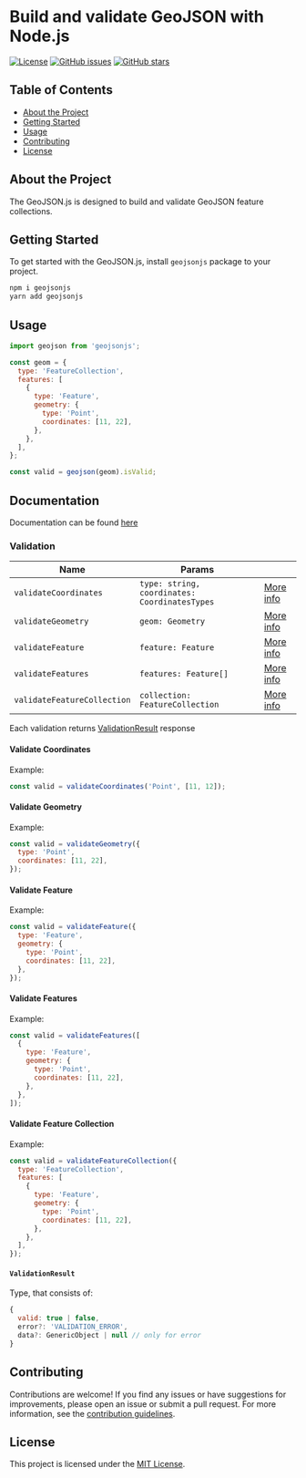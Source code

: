 # Build and validate GeoJSON with Node.js

[![License](https://img.shields.io/github/license/ambrazasp/geojsonjs)](https://github.com/ambrazasp/geojsonjs/blob/main/LICENSE)
[![GitHub issues](https://img.shields.io/github/issues/ambrazasp/geojsonjs)](https://github.com/ambrazasp/geojsonjs/issues)
[![GitHub stars](https://img.shields.io/github/stars/ambrazasp/geojsonjs)](https://github.com/ambrazasp/geojsonjs/stargazers)

## Table of Contents

- [About the Project](#about-the-project)
- [Getting Started](#getting-started)
- [Usage](#usage)
- [Contributing](#contributing)
- [License](#license)

## About the Project

The GeoJSON.js is designed to build and validate GeoJSON feature collections.

## Getting Started

To get started with the GeoJSON.js, install `geojsonjs` package to your project.

```bash
npm i geojsonjs
yarn add geojsonjs
```

## Usage

```js
import geojson from 'geojsonjs';

const geom = {
  type: 'FeatureCollection',
  features: [
    {
      type: 'Feature',
      geometry: {
        type: 'Point',
        coordinates: [11, 22],
      },
    },
  ],
};

const valid = geojson(geom).isValid;
```

## Documentation

Documentation can be found [here](/docs/readme.md) 

### Validation

| Name                        | Params                                        |                                           |
| --------------------------- | --------------------------------------------- | ----------------------------------------- |
| `validateCoordinates`       | `type: string, coordinates: CoordinatesTypes` | [More info](#validate-coordinates)        |
| `validateGeometry`          | `geom: Geometry`                              | [More info](#validate-geometry)           |
| `validateFeature`           | `feature: Feature`                            | [More info](#validate-feature)            |
| `validateFeatures`          | `features: Feature[]`                         | [More info](#validate-features)           |
| `validateFeatureCollection` | `collection: FeatureCollection`               | [More info](#validate-feature-collection) |

Each validation returns
[ValidationResult](#validation-result) response

#### Validate Coordinates

Example:

```js
const valid = validateCoordinates('Point', [11, 12]);
```

#### Validate Geometry

Example:

```js
const valid = validateGeometry({
  type: 'Point',
  coordinates: [11, 22],
});
```

#### Validate Feature

Example:

```js
const valid = validateFeature({
  type: 'Feature',
  geometry: {
    type: 'Point',
    coordinates: [11, 22],
  },
});
```

#### Validate Features

Example:

```js
const valid = validateFeatures([
  {
    type: 'Feature',
    geometry: {
      type: 'Point',
      coordinates: [11, 22],
    },
  },
]);
```

#### Validate Feature Collection

Example:

```js
const valid = validateFeatureCollection({
  type: 'FeatureCollection',
  features: [
    {
      type: 'Feature',
      geometry: {
        type: 'Point',
        coordinates: [11, 22],
      },
    },
  ],
});
```

#### `ValidationResult`<a id='validation-result'></a>

Type, that consists of:

```js
{
  valid: true | false,
  error?: 'VALIDATION_ERROR',
  data?: GenericObject | null // only for error
}
```

## Contributing

Contributions are welcome! If you find any issues or have suggestions for improvements, please open an issue or submit a
pull request. For more information, see the [contribution guidelines](./CONTRIBUTING.md).

## License

This project is licensed under the [MIT License](./LICENSE).

